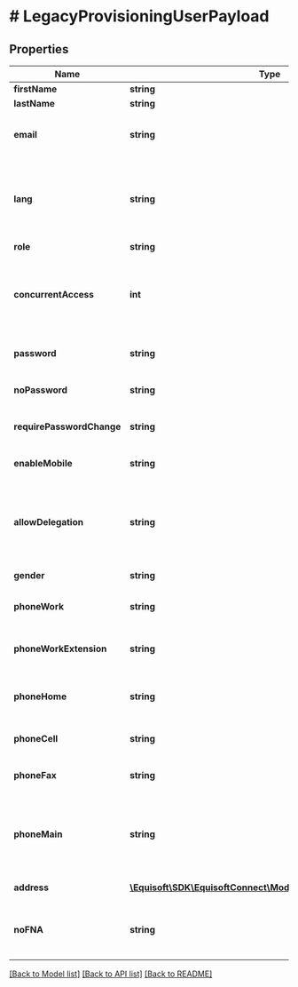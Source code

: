 # # LegacyProvisioningUserPayload

## Properties

Name | Type | Description | Notes
------------ | ------------- | ------------- | -------------
**firstName** | **string** | First name. | [optional]
**lastName** | **string** | Last name. | [optional]
**email** | **string** | Email address used for login. | [optional]
**lang** | **string** | User language. Organisation default lang will be used if not provided. | [optional]
**role** | **string** | User role. | [optional]
**concurrentAccess** | **int** | Number of allowed concurrent accesses with this user. Default: 1. | [optional]
**password** | **string** | This option does nothing. | [optional]
**noPassword** | **string** | This option does nothing. | [optional]
**requirePasswordChange** | **string** | This option does nothing. | [optional]
**enableMobile** | **string** | This option does nothing. | [optional]
**allowDelegation** | **string** | Allow the user to delegate access to his data. Default: false. | [optional]
**gender** | **string** | Gender of this user. | [optional]
**phoneWork** | **string** | Work phone number of this user. | [optional]
**phoneWorkExtension** | **string** | Extension of work phone number of this user. | [optional]
**phoneHome** | **string** | Home phone number of this user. | [optional]
**phoneCell** | **string** | Cellphone number of this user. | [optional]
**phoneFax** | **string** | Fax phone number of this user. | [optional]
**phoneMain** | **string** | The phone type to be the main phone number. Default: work. | [optional]
**address** | [**\Equisoft\SDK\EquisoftConnect\Model\LegacyContactAddress[]**](LegacyContactAddress.md) | Address of this user. | [optional]
**noFNA** | **string** | Skip Equisoft Plan. Default: false. | [optional]

[[Back to Model list]](../../README.md#models) [[Back to API list]](../../README.md#endpoints) [[Back to README]](../../README.md)
